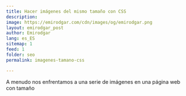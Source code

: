 ```yaml
---
title: Hacer imágenes del mismo tamaño con CSS
description: 
image: https://emirodgar.com/cdn/images/og/emirodgar.png
layout: emirodgar_post
author: Emirodgar
lang: es_ES
sitemap: 1
feed: 1
folder: seo
permalink: imagenes-tamano-css

--- 
```


A menudo nos enfrentamos a una serie de imágenes en una página web con tamaño
<!--stackedit_data:
eyJoaXN0b3J5IjpbLTU3NjkzMjk3M119
-->